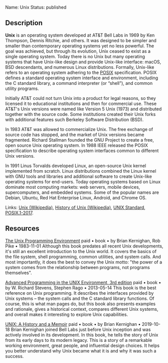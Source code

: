 Name: Unix
Status: published

## Description

**Unix** is an operating system developed at AT&T Bell Labs in 1969 by Ken Thompson, Dennis Ritchie, and others. It was designed to be simpler and smaller than contemporary operating systems yet no less powerful. The goal was achieved, but through its evolution, Unix ceased to exist as a single operating system. Today there is no Unix but many operating systems that have Unix-like design and provide Unix-like interface: macOS, BSD descendants, and numerous Linux distributions. Formally, Unix-like refers to an operating system adhering to the [POSIX](https://en.wikipedia.org/wiki/POSIX) specification. POSIX defines a standard operating system interface and environment, including the C standard library, a command interpreter (or “shell”), and common utility programs.

Initially AT&T could not turn Unix into a product for legal reasons, so they licensed it to educational institutions and then for commercial use. These AT&T's Unix versions were named like Version 5 Unix (1973) and distributed together with the source code. Some institutions created their Unix forks with additional features such Berkeley Software Distribution (BSD).

In 1983 AT&T was allowed to commercialize Unix. The free exchange of source code has stopped, and the market of Unix versions became fragmented. Richard Stallman founded the GNU Project to create a free, open source Unix operating system. In 1988 IEEE released the POSIX specification to describe operating system interfaces common to different Unix versions.

In 1991 Linus Torvalds developed Linux, an open-source Unix kernel implemented from scratch. Linux distributions combined the Linux kernel with GNU tools and libraries and additional software to create Unix-like operating systems for end-users. Today operating systems based on Linux dominate most computing markets: web servers, mobile devices, supercomputers, and embedded systems. Some of the popular names are Debian, Ubuntu, Red Hat Enterprise Linux, Android, and Chrome OS.

Links: [Unix (Wikipedia)](https://en.wikipedia.org/wiki/Unix), [History of Unix (Wikipedia)](https://en.wikipedia.org/wiki/History_of_Unix), [UNIX Standard](https://www.opengroup.org/membership/forums/platform/unix), [POSIX.1-2017](https://pubs.opengroup.org/onlinepubs/96999).

## Resources

[The Unix Programming Environment](https://www.amazon.com/Unix-Programming-Environment-Prentice-Hall-Software/dp/013937681X)
paid • book • by Brian Kernighan, Rob Pike • 1983-11-01
Although this book predates all recent Unix developments, it's still an excellent introduction to the Unix world. It covers the basics of the file system, shell programming, common utilities, and system calls. And most importantly, it does the best to convey the Unix motto: "the power of a system comes from the relationship between programs, not programs themselves".

[Advanced Programming in the UNIX Environment, 3rd edition](https://www.amazon.com/Advanced-Programming-UNIX-Environment-3rd/dp/0321637739)
paid • book • by W. Richard Stevens, Stephen Rago • 2013-05-14
This book is the best reference on Unix programming. It describes the interfaces provided by Unix systems – the system calls and the C standard library functions. Of course, this is what man pages do, but this book also presents examples and rationale, gives a historical context, compares different Unix systems, and overall makes it interesting to explore Unix capabilities.

[UNIX: A History and a Memoir](https://www.amazon.com/UNIX-History-Memoir-Brian-Kernighan/dp/1695978552)
paid • book • by Brian Kernighan • 2019-10-18
Brian Kernighan joined Bell Labs just before Unix inception and was actively involved in its development. In this book, he tells the story of Unix from its early days to its modern legacy. This is a story of a remarkable working environment, great people, and influential design choices. It helps you better understand why Unix became what it is and why it was such a success.
